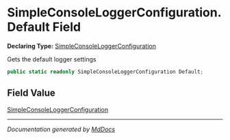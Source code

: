 ﻿# SimpleConsoleLoggerConfiguration.Default Field

**Declaring Type:** [SimpleConsoleLoggerConfiguration](../index.md)

Gets the default logger settings

```csharp
public static readonly SimpleConsoleLoggerConfiguration Default;
```

## Field Value

[SimpleConsoleLoggerConfiguration](../index.md)

___

*Documentation generated by [MdDocs](https://github.com/ap0llo/mddocs)*
